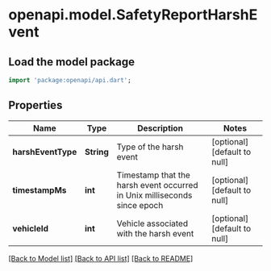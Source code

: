 # openapi.model.SafetyReportHarshEvent

## Load the model package
```dart
import 'package:openapi/api.dart';
```

## Properties
Name | Type | Description | Notes
------------ | ------------- | ------------- | -------------
**harshEventType** | **String** | Type of the harsh event | [optional] [default to null]
**timestampMs** | **int** | Timestamp that the harsh event occurred in Unix milliseconds since epoch | [optional] [default to null]
**vehicleId** | **int** | Vehicle associated with the harsh event | [optional] [default to null]

[[Back to Model list]](../README.md#documentation-for-models) [[Back to API list]](../README.md#documentation-for-api-endpoints) [[Back to README]](../README.md)


